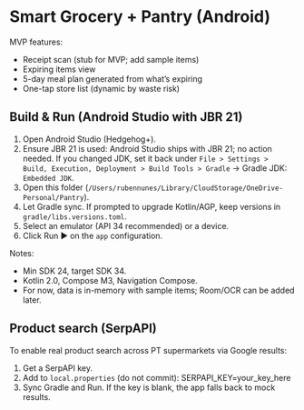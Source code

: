 # Smart Grocery + Pantry (Android)

MVP features:
- Receipt scan (stub for MVP; add sample items)
- Expiring items view
- 5-day meal plan generated from what’s expiring
- One-tap store list (dynamic by waste risk)

## Build & Run (Android Studio with JBR 21)
1. Open Android Studio (Hedgehog+).
2. Ensure JBR 21 is used: Android Studio ships with JBR 21; no action needed. If you changed JDK, set it back under `File > Settings > Build, Execution, Deployment > Build Tools > Gradle` -> Gradle JDK: `Embedded JDK`.
3. Open this folder (`/Users/rubennunes/Library/CloudStorage/OneDrive-Personal/Pantry`).
4. Let Gradle sync. If prompted to upgrade Kotlin/AGP, keep versions in `gradle/libs.versions.toml`.
5. Select an emulator (API 34 recommended) or a device.
6. Click Run ▶ on the `app` configuration.

Notes:
- Min SDK 24, target SDK 34.
- Kotlin 2.0, Compose M3, Navigation Compose.
- For now, data is in-memory with sample items; Room/OCR can be added later.

## Product search (SerpAPI)
To enable real product search across PT supermarkets via Google results:
1. Get a SerpAPI key.
2. Add to `local.properties` (do not commit):
   SERPAPI_KEY=your_key_here
3. Sync Gradle and Run. If the key is blank, the app falls back to mock results.